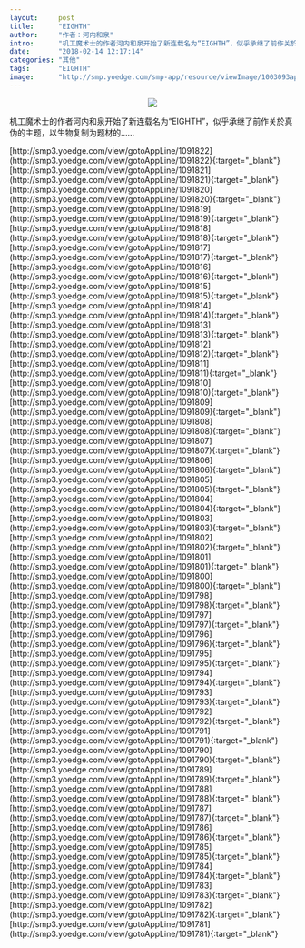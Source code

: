 ```yaml
---
layout:     post
title:      "EIGHTH"
author:     "作者：河内和泉"
intro:      "机工魔术士的作者河内和泉开始了新连载名为“EIGHTH”，似乎承继了前作关於真伪的主题，以生物复制为题材的……"
date:       "2018-02-14 12:17:14"
categories: "其他"
tags:       "EIGHTH"
image:      "http://smp.yoedge.com/smp-app/resource/viewImage/1003093appline.png"
---
```

<div style="text-align: center">
<p><img src="http://smp.yoedge.com/smp-app/resource/viewImage/1003093appline.png"/></p>
</div>
<p class="post-meta">
<span>机工魔术士的作者河内和泉开始了新连载名为“EIGHTH”，似乎承继了前作关於真伪的主题，以生物复制为题材的……</span>
</p>
[http://smp3.yoedge.com/view/gotoAppLine/1091822](http://smp3.yoedge.com/view/gotoAppLine/1091822){:target="_blank"}
[http://smp3.yoedge.com/view/gotoAppLine/1091821](http://smp3.yoedge.com/view/gotoAppLine/1091821){:target="_blank"}
[http://smp3.yoedge.com/view/gotoAppLine/1091820](http://smp3.yoedge.com/view/gotoAppLine/1091820){:target="_blank"}
[http://smp3.yoedge.com/view/gotoAppLine/1091819](http://smp3.yoedge.com/view/gotoAppLine/1091819){:target="_blank"}
[http://smp3.yoedge.com/view/gotoAppLine/1091818](http://smp3.yoedge.com/view/gotoAppLine/1091818){:target="_blank"}
[http://smp3.yoedge.com/view/gotoAppLine/1091817](http://smp3.yoedge.com/view/gotoAppLine/1091817){:target="_blank"}
[http://smp3.yoedge.com/view/gotoAppLine/1091816](http://smp3.yoedge.com/view/gotoAppLine/1091816){:target="_blank"}
[http://smp3.yoedge.com/view/gotoAppLine/1091815](http://smp3.yoedge.com/view/gotoAppLine/1091815){:target="_blank"}
[http://smp3.yoedge.com/view/gotoAppLine/1091814](http://smp3.yoedge.com/view/gotoAppLine/1091814){:target="_blank"}
[http://smp3.yoedge.com/view/gotoAppLine/1091813](http://smp3.yoedge.com/view/gotoAppLine/1091813){:target="_blank"}
[http://smp3.yoedge.com/view/gotoAppLine/1091812](http://smp3.yoedge.com/view/gotoAppLine/1091812){:target="_blank"}
[http://smp3.yoedge.com/view/gotoAppLine/1091811](http://smp3.yoedge.com/view/gotoAppLine/1091811){:target="_blank"}
[http://smp3.yoedge.com/view/gotoAppLine/1091810](http://smp3.yoedge.com/view/gotoAppLine/1091810){:target="_blank"}
[http://smp3.yoedge.com/view/gotoAppLine/1091809](http://smp3.yoedge.com/view/gotoAppLine/1091809){:target="_blank"}
[http://smp3.yoedge.com/view/gotoAppLine/1091808](http://smp3.yoedge.com/view/gotoAppLine/1091808){:target="_blank"}
[http://smp3.yoedge.com/view/gotoAppLine/1091807](http://smp3.yoedge.com/view/gotoAppLine/1091807){:target="_blank"}
[http://smp3.yoedge.com/view/gotoAppLine/1091806](http://smp3.yoedge.com/view/gotoAppLine/1091806){:target="_blank"}
[http://smp3.yoedge.com/view/gotoAppLine/1091805](http://smp3.yoedge.com/view/gotoAppLine/1091805){:target="_blank"}
[http://smp3.yoedge.com/view/gotoAppLine/1091804](http://smp3.yoedge.com/view/gotoAppLine/1091804){:target="_blank"}
[http://smp3.yoedge.com/view/gotoAppLine/1091803](http://smp3.yoedge.com/view/gotoAppLine/1091803){:target="_blank"}
[http://smp3.yoedge.com/view/gotoAppLine/1091802](http://smp3.yoedge.com/view/gotoAppLine/1091802){:target="_blank"}
[http://smp3.yoedge.com/view/gotoAppLine/1091801](http://smp3.yoedge.com/view/gotoAppLine/1091801){:target="_blank"}
[http://smp3.yoedge.com/view/gotoAppLine/1091800](http://smp3.yoedge.com/view/gotoAppLine/1091800){:target="_blank"}
[http://smp3.yoedge.com/view/gotoAppLine/1091798](http://smp3.yoedge.com/view/gotoAppLine/1091798){:target="_blank"}
[http://smp3.yoedge.com/view/gotoAppLine/1091797](http://smp3.yoedge.com/view/gotoAppLine/1091797){:target="_blank"}
[http://smp3.yoedge.com/view/gotoAppLine/1091796](http://smp3.yoedge.com/view/gotoAppLine/1091796){:target="_blank"}
[http://smp3.yoedge.com/view/gotoAppLine/1091795](http://smp3.yoedge.com/view/gotoAppLine/1091795){:target="_blank"}
[http://smp3.yoedge.com/view/gotoAppLine/1091794](http://smp3.yoedge.com/view/gotoAppLine/1091794){:target="_blank"}
[http://smp3.yoedge.com/view/gotoAppLine/1091793](http://smp3.yoedge.com/view/gotoAppLine/1091793){:target="_blank"}
[http://smp3.yoedge.com/view/gotoAppLine/1091792](http://smp3.yoedge.com/view/gotoAppLine/1091792){:target="_blank"}
[http://smp3.yoedge.com/view/gotoAppLine/1091791](http://smp3.yoedge.com/view/gotoAppLine/1091791){:target="_blank"}
[http://smp3.yoedge.com/view/gotoAppLine/1091790](http://smp3.yoedge.com/view/gotoAppLine/1091790){:target="_blank"}
[http://smp3.yoedge.com/view/gotoAppLine/1091789](http://smp3.yoedge.com/view/gotoAppLine/1091789){:target="_blank"}
[http://smp3.yoedge.com/view/gotoAppLine/1091788](http://smp3.yoedge.com/view/gotoAppLine/1091788){:target="_blank"}
[http://smp3.yoedge.com/view/gotoAppLine/1091787](http://smp3.yoedge.com/view/gotoAppLine/1091787){:target="_blank"}
[http://smp3.yoedge.com/view/gotoAppLine/1091786](http://smp3.yoedge.com/view/gotoAppLine/1091786){:target="_blank"}
[http://smp3.yoedge.com/view/gotoAppLine/1091785](http://smp3.yoedge.com/view/gotoAppLine/1091785){:target="_blank"}
[http://smp3.yoedge.com/view/gotoAppLine/1091784](http://smp3.yoedge.com/view/gotoAppLine/1091784){:target="_blank"}
[http://smp3.yoedge.com/view/gotoAppLine/1091783](http://smp3.yoedge.com/view/gotoAppLine/1091783){:target="_blank"}
[http://smp3.yoedge.com/view/gotoAppLine/1091782](http://smp3.yoedge.com/view/gotoAppLine/1091782){:target="_blank"}
[http://smp3.yoedge.com/view/gotoAppLine/1091781](http://smp3.yoedge.com/view/gotoAppLine/1091781){:target="_blank"}



